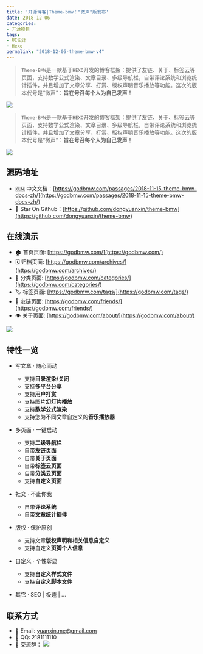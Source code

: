 ```yaml
---
title: '开源博客|Theme-bmw："微声"版发布'
date: 2018-12-06
categories:
- 开源项目
tags:
- UI设计
- Hexo
permalink: "2018-12-06-theme-bmw-v4"
---
```


> `Theme-BMW`是一款基于`HEXO`开发的博客框架：提供了友链、关于、标签云等页面，支持数学公式渲染、文章目录、多级导航栏，自带评论系统和浏览统计插件，并且增加了文章分享、打赏、版权声明音乐播放等功能。这次的版本代号是“微声”：**旨在号召每个人为自己发声！**

<img src="/images/开源项目/开源博客-theme-bmw-微声版发布/theme-bmw.jpg" style="max-width: 90% !important;">

<!-- more -->

> `Theme-BMW`是一款基于`HEXO`开发的博客框架：提供了友链、关于、标签云等页面，支持数学公式渲染、文章目录、多级导航栏，自带评论系统和浏览统计插件，并且增加了文章分享、打赏、版权声明音乐播放等功能。这次的版本代号是“微声”：**旨在号召每个人为自己发声！**

![](/images/开源项目/开源博客-theme-bmw-微声版发布/theme-bmw.jpg)

## 源码地址

- 🇨🇳 中文文档：[https://godbmw.com/passages/2018-11-15-theme-bmw-docs-zh/](https://godbmw.com/passages/2018-11-15-theme-bmw-docs-zh/)
- 🌟 Star On Github：[https://github.com/dongyuanxin/theme-bmw](https://github.com/dongyuanxin/theme-bmw)

## 在线演示

- 🏠 首页页面: [https://godbmw.com/](https://godbmw.com/)
- 🗓️ 归档页面: [https://godbmw.com/archives/](https://godbmw.com/archives/)
- 🔖 分类页面: [https://godbmw.com/categories/](https://godbmw.com/categories/)
- 🏷️ 标签页面: [https://godbmw.com/tags/](https://godbmw.com/tags/)
- 💏 友链页面: [https://godbmw.com/friends/](https://godbmw.com/friends/)
- 👁️ 关于页面: [https://godbmw.com/about/](https://godbmw.com/about/)

![](/images/开源项目/开源博客-theme-bmw-微声版发布/theme-bmw.gif)

## 特性一览

- 写文章 · 随心而动
  - 支持**目录渲染/关闭**
  - 支持**多平台分享**
  - 支持**用户打赏**
  - 支持图片**幻灯片播放**
  - 支持**数学公式渲染**
  - 支持您为不同文章自定义的**音乐播放器**

- 多页面 · 一键启动
  - 支持**二级导航栏**
  - 自带**友链页面**
  - 自带**关于页面**
  - 自带**标签云页面**
  - 自带**分类云页面**
  - 支持**自定义页面**

- 社交 · 不止你我
  - 自带**评论系统**
  - 自带**文章统计插件**

- 版权 · 保护原创
  - 支持文章**版权声明和相关信息自定义**
  - 支持自定义**页脚个人信息**

- 自定义 · 个性彰显
  - 支持**自定义样式文件**
  - 支持**自定义脚本文件**

- 其它 · SEO | 极速 | ... 

## 联系方式

- 📧 Email: yuanxin.me@gmail.com
- 🐧 QQ: 2181111110
- 👬 交流群：
  ![](/images/开源项目/开源博客-theme-bmw-微声版发布/qq.png)